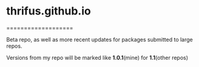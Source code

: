 # thrifus.github.io

===================

Beta repo, as well as more recent updates for packages submitted to large repos.

Versions from my repo will be marked like __1.0.1__(mine) for __1.1__(other repos)